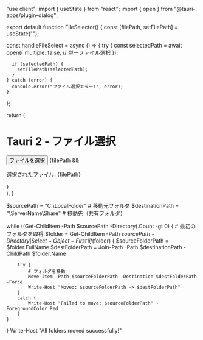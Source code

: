 "use client";
import { useState } from "react";
import { open } from "@tauri-apps/plugin-dialog";

export default function FileSelector() {
  const [filePath, setFilePath] = useState("");

  const handleFileSelect = async () => {
    try {
      const selectedPath = await open({
        multiple: false, // 単一ファイル選択
      });

      if (selectedPath) {
        setFilePath(selectedPath);
      }
    } catch (error) {
      console.error("ファイル選択エラー:", error);
    }
  };

  return (
    <div>
      <h1>Tauri 2 - ファイル選択</h1>
      <button onClick={handleFileSelect}>ファイルを選択</button>
      {filePath && <p>選択されたファイル: {filePath}</p>}
    </div>
  );
}



$sourcePath = "C:\LocalFolder"  # 移動元フォルダ
$destinationPath = "\\ServerName\Share\"  # 移動先（共有フォルダ）

while ((Get-ChildItem -Path $sourcePath -Directory).Count -gt 0) {
    # 最初のフォルダを取得
    $folder = Get-ChildItem -Path $sourcePath -Directory | Select-Object -First 1
    if ($folder) {
        $sourceFolderPath = $folder.FullName
        $destFolderPath = Join-Path -Path $destinationPath -ChildPath $folder.Name
        
        try {
            # フォルダを移動
            Move-Item -Path $sourceFolderPath -Destination $destFolderPath -Force
            Write-Host "Moved: $sourceFolderPath -> $destFolderPath"
        }
        catch {
            Write-Host "Failed to move: $sourceFolderPath" -ForegroundColor Red
        }
    }
}
Write-Host "All folders moved successfully!"